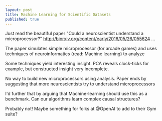```yaml
---
layout: post
title: Machine Learning for Scientific Datasets
published: true
---
```


Just read the beautiful paper "Could a neuroscientist understand a microprocessor?" http://biorxiv.org/content/early/2016/05/26/055624 …

The paper simulates simple microprocessor (for arcade games) and uses techniques of neuroinformatics (read: Machine learning) to analyze

Some techniques yield interesting insight. PCA reveals clock-ticks for example, but constructed insight very incomplete.

No way to build new microprocessors using analysis. Paper ends by suggesting that more neuroscientists try to understand microprocessors

I'd further that by arguing that Machine-learning should use this as a benchmark. Can our algorithms learn complex causal structures?

Probably not! Maybe something for folks at @OpenAI to add to their Gym suite?